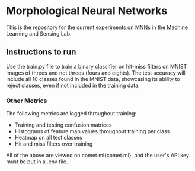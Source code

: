 # Morphological Neural Networks

This is the repository for the current experiments on MNNs in the Machine Learning and Sensing Lab.

## Instructions to run

Use the train.py file to train a binary classifier on hit-miss filters on MNIST images of threes and not threes (fours and eights). The test accuracy will include all 10 classes found in the MNIST data, showcasing its ability to reject classes, even if not included in the training data.

### Other Metrics

The following metrics are logged throughout training:
  - Training and testing confusion matrices
  - Histograms of feature map values throughout training per class
  - Heatmap on all test classes
  - Hit and miss filters over training

All of the above are viewed on comet.ml{comet.ml}, and the user's API key must be put in a .env file.
